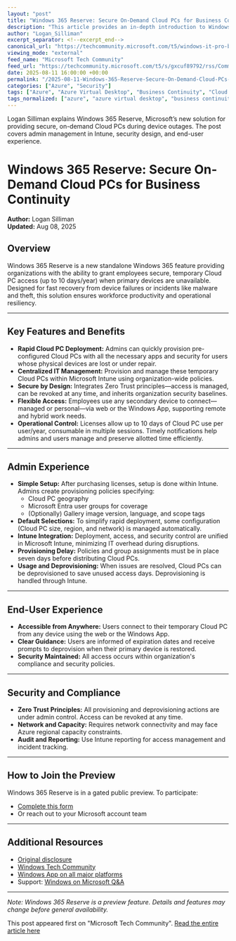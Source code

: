 ```yaml
---
layout: "post"
title: "Windows 365 Reserve: Secure On-Demand Cloud PCs for Business Continuity"
description: "This article provides an in-depth introduction to Windows 365 Reserve, a new Microsoft offering currently in limited public preview. It enables organizations to provide employees with secure, temporary Cloud PCs on demand when their primary devices are unavailable. The guide details admin setup in Intune, provisioning policies, license structure, security features, and end-user experiences, alongside practical guidance for responding to device outages. It also highlights integration with Microsoft Intune and Zero Trust security, and outlines steps for joining the public preview."
author: "Logan_Silliman"
excerpt_separator: <!--excerpt_end-->
canonical_url: "https://techcommunity.microsoft.com/t5/windows-it-pro-blog/enhancing-business-continuity-windows-365-reserve-is-now-in/ba-p/4441669"
viewing_mode: "external"
feed_name: "Microsoft Tech Community"
feed_url: "https://techcommunity.microsoft.com/t5/s/gxcuf89792/rss/Community"
date: 2025-08-11 16:00:00 +00:00
permalink: "/2025-08-11-Windows-365-Reserve-Secure-On-Demand-Cloud-PCs-for-Business-Continuity.html"
categories: ["Azure", "Security"]
tags: ["Azure", "Azure Virtual Desktop", "Business Continuity", "Cloud PC", "Community", "Device Management", "Device Outage", "Endpoint Security", "Enterprise IT", "IT Administration", "Microsoft Entra", "Microsoft Intune", "Provisioning Policy", "Security", "Temporary Cloud Access", "Windows 365 Reserve", "Zero Trust"]
tags_normalized: ["azure", "azure virtual desktop", "business continuity", "cloud pc", "community", "device management", "device outage", "endpoint security", "enterprise it", "it administration", "microsoft entra", "microsoft intune", "provisioning policy", "security", "temporary cloud access", "windows 365 reserve", "zero trust"]
---
```


Logan Silliman explains Windows 365 Reserve, Microsoft’s new solution for providing secure, on-demand Cloud PCs during device outages. The post covers admin management in Intune, security design, and end-user experience.<!--excerpt_end-->

# Windows 365 Reserve: Secure On-Demand Cloud PCs for Business Continuity

**Author:** Logan Silliman  
**Updated:** Aug 08, 2025

## Overview

Windows 365 Reserve is a new standalone Windows 365 feature providing organizations with the ability to grant employees secure, temporary Cloud PC access (up to 10 days/year) when primary devices are unavailable. Designed for fast recovery from device failures or incidents like malware and theft, this solution ensures workforce productivity and operational resiliency.

---

## Key Features and Benefits

- **Rapid Cloud PC Deployment:** Admins can quickly provision pre-configured Cloud PCs with all the necessary apps and security for users whose physical devices are lost or under repair.
- **Centralized IT Management:** Provision and manage these temporary Cloud PCs within Microsoft Intune using organization-wide policies.
- **Secure by Design:** Integrates Zero Trust principles—access is managed, can be revoked at any time, and inherits organization security baselines.
- **Flexible Access:** Employees use any secondary device to connect—managed or personal—via web or the Windows App, supporting remote and hybrid work needs.
- **Operational Control:** Licenses allow up to 10 days of Cloud PC use per user/year, consumable in multiple sessions. Timely notifications help admins and users manage and preserve allotted time efficiently.

---

## Admin Experience

- **Simple Setup:** After purchasing licenses, setup is done within Intune. Admins create provisioning policies specifying:
  - Cloud PC geography
  - Microsoft Entra user groups for coverage
  - (Optionally) Gallery image version, language, and scope tags
- **Default Selections:** To simplify rapid deployment, some configuration (Cloud PC size, region, and network) is managed automatically.
- **Intune Integration:** Deployment, access, and security control are unified in Microsoft Intune, minimizing IT overhead during disruptions.
- **Provisioning Delay:** Policies and group assignments must be in place seven days before distributing Cloud PCs.
- **Usage and Deprovisioning:** When issues are resolved, Cloud PCs can be deprovisioned to save unused access days. Deprovisioning is handled through Intune.

---

## End-User Experience

- **Accessible from Anywhere:** Users connect to their temporary Cloud PC from any device using the web or the Windows App.
- **Clear Guidance:** Users are informed of expiration dates and receive prompts to deprovision when their primary device is restored.
- **Security Maintained:** All access occurs within organization's compliance and security policies.

---

## Security and Compliance

- **Zero Trust Principles:** All provisioning and deprovisioning actions are under admin control. Access can be revoked at any time.
- **Network and Capacity:** Requires network connectivity and may face Azure regional capacity constraints.
- **Audit and Reporting:** Use Intune reporting for access management and incident tracking.

---

## How to Join the Preview

Windows 365 Reserve is in a gated public preview. To participate:

- [Complete this form](https://forms.office.com/pages/responsepage.aspx?id=v4j5cvGGr0GRqy180BHbR35z8y2oNjBOmsgL_HrnYKlUNDJKREdZSDBPOVdWSktZQ0VKNzYxR05UViQlQCNjPTEu&route=shorturl)  
- Or reach out to your Microsoft account team

---

## Additional Resources

- [Original disclosure](https://blogs.windows.com/windowsexperience/2025/06/18/strengthen-business-resilience-with-windows-365-and-azure-virtual-desktop/)
- [Windows Tech Community](http://aka.ms/community/Windows)
- [Windows App on all major platforms](https://techcommunity.microsoft.com/blog/windows-itpro-blog/windows-app-now-available-on-all-major-platforms/4246939)
- Support: [Windows on Microsoft Q&A](https://docs.microsoft.com/answers/products/windows#windows-client-for-it-pros)

---

*Note: Windows 365 Reserve is a preview feature. Details and features may change before general availability.*

This post appeared first on "Microsoft Tech Community". [Read the entire article here](https://techcommunity.microsoft.com/t5/windows-it-pro-blog/enhancing-business-continuity-windows-365-reserve-is-now-in/ba-p/4441669)
